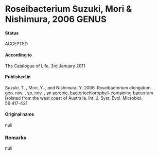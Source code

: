 Roseibacterium Suzuki, Mori & Nishimura, 2006 GENUS
=======

#### Status
ACCEPTED

#### According to
The Catalogue of Life, 3rd January 2011

#### Published in
Suzuki, T. , Mori, Y. , and Nishimura, Y. 2006. Roseibacterium elongatum gen. nov. , sp. nov. , an aerobic, bacteriochlorophyll-containing bacterium isolated from the west coast of Australia. Int. J. Syst. Evol. Microbiol. 56:417-421.

#### Original name
null

### Remarks
null